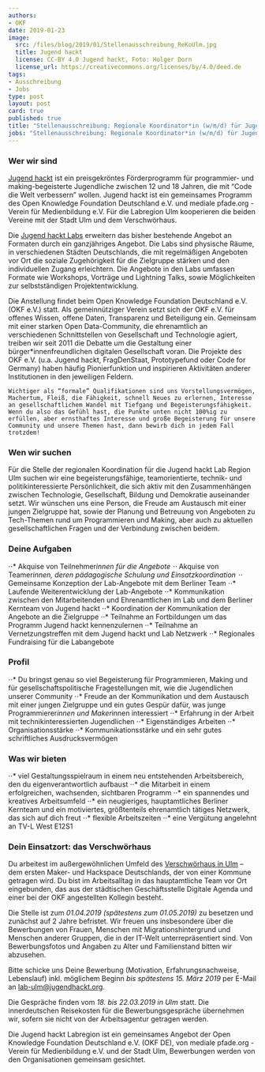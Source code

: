 ```yaml
---
authors: 
- OKF
date: 2019-01-23
image:
  src: /files/blog/2019/01/Stellenausschreibung_ReKoUlm.jpg
  title: Jugend hackt 
  license: CC-BY 4.0 Jugend hackt, Foto: Holger Dorn 
  license_url: https://creativecommons.org/licenses/by/4.0/deed.de
tags:
- Ausschreibung
- Jobs
type: post
layout: post
card: true
published: true
title: "Stellenausschreibung: Regionale Koordinator*in (w/m/d) für Jugend hackt Labregion in Ulm (20h)"
jobs: "Stellenausschreibung: Regionale Koordinator*in (w/m/d) für Jugend hackt Labregion in Ulm (20h)"
---
```


### Wer wir sind
[Jugend hackt](https://jugendhackt.org/) ist ein preisgekröntes Förderprogramm für programmier- und making-begeisterte Jugendliche zwischen 12 und 18 Jahren, die mit “Code die Welt verbessern” wollen. Jugend hackt ist ein gemeinsames Programm des Open Knowledge Foundation Deutschland e.V. und mediale pfade.org - Verein für Medienbildung e.V. Für die Labregion Ulm kooperieren die beiden Vereine mit der Stadt Ulm und dem Verschwörhaus.

Die [Jugend hackt Labs](https://okfn.de/blog/2018/10/Labausschreibung-Jugend-hackt/) erweitern das bisher bestehende Angebot an Formaten durch ein ganzjähriges Angebot. Die Labs sind physische Räume, in verschiedenen Städten Deutschlands, die mit regelmäßigen Angeboten vor Ort die soziale Zugehörigkeit für die Zielgruppe stärken und den individuellen Zugang erleichtern. Die Angebote in den Labs umfassen Formate wie Workshops, Vorträge und Lightning Talks, sowie Möglichkeiten zur selbstständigen Projektentwicklung.

Die Anstellung findet beim Open Knowledge Foundation Deutschland e.V. (OKF e.V.) statt. Als gemeinnütziger Verein setzt sich der OKF e.V. für offenes Wissen, offene Daten, Transparenz und Beteiligung ein. Gemeinsam mit einer starken Open Data-­Community, die ehrenamtlich an verschiedenen Schnittstellen von Gesellschaft und Technologie agiert, treiben wir seit 2011 die Debatte um die Gestaltung einer bürger*innenfreundlichen digitalen Gesellschaft voran. Die Projekte des OKF e.V. (u.a. Jugend hackt, FragDenStaat, Prototypefund oder Code for Germany) haben häufig Pionierfunktion und inspirieren Aktivitäten anderer Institutionen in den jeweiligen Feldern.

`Wichtiger als “formale” Qualifikationen sind uns Vorstellungsvermögen, Machertum, Fleiß, die Fähigkeit, schnell Neues zu erlernen, Interesse an gesellschaftlichem Wandel mit Tiefgang und Begeisterungsfähigkeit. Wenn du also das Gefühl hast, die Punkte unten nicht 100%ig zu erfüllen, aber ernsthaftes Interesse und große Begeisterung für unsere Community und unsere Themen hast, dann bewirb dich in jedem Fall trotzdem!`

### Wen wir suchen
Für die Stelle der regionalen Koordination für die Jugend hackt Lab Region Ulm suchen wir eine begeisterungsfähige, teamorientierte, technik- und politikinteressierte Persönlichkeit, die sich aktiv mit den Zusammenhängen zwischen Technologie, Gesellschaft, Bildung und Demokratie auseinander setzt. Wir wünschen uns eine Person, die Freude am Austausch mit einer jungen Zielgruppe hat, sowie der Planung und Betreuung von Angeboten zu Tech-Themen rund um Programmieren und Making, aber auch zu aktuellen gesellschaftlichen Fragen und der Verbindung zwischen beidem.

### Deine Aufgaben
⋅⋅* Akquise von Teilnehmer*innen für die Angebote
⋅⋅* Akquise von Teamer*innen, deren pädagogische Schulung und Einsatzkoordination
⋅⋅* Gemeinsame Konzeption der Lab-Angebote mit dem Berliner Team
⋅⋅* Laufende Weiterentwicklung der Lab-Angebote
⋅⋅* Kommunikation zwischen den Mitarbeitenden und Ehrenamtlichen im Lab und dem Berliner Kernteam von Jugend hackt
⋅⋅* Koordination der Kommunikation der Angebote an die Zielgruppe
⋅⋅* Teilnahme an Fortbildungen um das Programm Jugend hackt kennenzulernen
⋅⋅* Teilnahme an Vernetzungstreffen mit dem Jugend hackt und Lab Netzwerk
⋅⋅* Regionales Fundraising für die Labangebote

### Profil
⋅⋅* Du bringst genau so viel Begeisterung für Programmieren, Making und für gesellschaftspolitische Fragestellungen mit, wie die Jugendlichen unserer Community
⋅⋅* Freude an der Kommunikation und dem Austausch mit einer jungen Zielgruppe und ein gutes Gespür dafür, was junge Programmierer*innen und Maker*innen interessiert
⋅⋅* Erfahrung in der Arbeit mit technikinteressierten Jugendlichen 
⋅⋅* Eigenständiges Arbeiten
⋅⋅* Organisationsstärke
⋅⋅* Kommunikationsstärke und ein sehr gutes schriftliches Ausdrucksvermögen

### Was wir bieten
⋅⋅* viel Gestaltungsspielraum in einem neu entstehenden Arbeitsbereich, den du eigenverantwortlich aufbaust
⋅⋅* die Mitarbeit in einem erfolgreichen, wachsenden, sichtbaren Programm
⋅⋅* ein spannendes und kreatives Arbeitsumfeld
⋅⋅* ein neugieriges, hauptamtliches Berliner Kernteam und ein motiviertes, größtenteils ehrenamtlich tätiges Netzwerk, das sich auf dich freut
⋅⋅* flexible Arbeitszeiten
⋅⋅* eine Vergütung angelehnt an TV-L West  E12S1 

### Dein Einsatzort: das Verschwörhaus
Du arbeitest im außergewöhnlichen Umfeld des [Verschwörhaus in Ulm](https://verschwoerhaus.de/) – dem ersten Maker- und Hackspace Deutschlands, der von einer Kommune getragen wird.
Du bist im Arbeitsalltag in das hauptamtliche Team vor Ort eingebunden, das aus der städtischen Geschäftsstelle Digitale Agenda und einer bei der OKF angestellten Kollegin besteht.

Die Stelle ist zum *01.04.2019 (spätestens zum 01.05.2019)* zu besetzen und zunächst auf 2 Jahre befristet. Wir freuen uns insbesondere über die Bewerbungen von Frauen, Menschen mit Migrationshintergrund und Menschen anderer Gruppen, die in der IT-Welt unterrepräsentiert sind. Von Bewerbungsfotos und Angaben zu Alter und Familienstand bitten wir abzusehen.

Bitte schicke uns Deine Bewerbung (Motivation, Erfahrungsnachweise, Lebenslauf) inkl. möglichem Beginn *bis spätestens 15. März 2019* per E-Mail an [lab-ulm@jugendhackt.org](mailto:lab-ulm@jugendhackt.org).

Die Gespräche finden vom *18. bis 22.03.2019 in Ulm* statt. Die innerdeutschen Reisekosten für die Bewerbungsgespräche übernehmen wir, sofern sie nicht von der Arbeitsagentur getragen werden. 

Die Jugend hackt Labregion ist ein gemeinsames Angebot der Open Knowledge Foundation Deutschland e.V. (OKF DE), von mediale pfade.org - Verein für Medienbildung e.V. und der Stadt Ulm, Bewerbungen werden von den Organisationen gemeinsam gesichtet.

